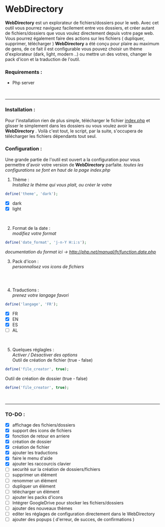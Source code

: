# WebDirectory

**WebDirectory** est un explorateur de fichiers/dossiers pour le web. Avec cet outil vous pourrez naviguez facilement entre vos dossiers, et créer autant de fichiers/dossiers que vous voulez directement depuis votre page web.
Vous pourrez également faire des actions sur les fichiers ( dupliquer, supprimer, télécharger )
**WebDirectory** a été conçu pour plaire au maximum de gens, de ce fait il est configurable vous pouvez choisir un thème d'explorateur (dark, light, modern ..) ou mettre un des votres, changer le pack d'icon et la traduction de l'outil.
<br>

### Requirements :
* Php server


<br><hr>
### Installation :
Pour l'installation rien de plus simple, télécharger le fichier [index.php](https://raw.githubusercontent.com/Mikheull/WebDirectory/master/index.php) et glisser le simplement dans les dossiers ou vous voulez avoir le **WebDirectory** .
Voilà c'est tout, le script, par la suite, s'occupera de télécharger les fichiers dépendants tout seul.


### Configuration :
Une grande partie de l'outil est ouvert a la configuration pour vous permettre d'avoir votre version de **WebDirectory** parfaite.
*toutes les configurations se font en haut de la page index.php*

1) Thème :<br>
*Installez le thème qui vous plait, ou créer le votre*
```php
define('theme', 'dark');
```
- [x] dark
- [x] light
<br>

2) Format de la date :<br>
*modifiez votre format*
```php
define('date_format', 'j-n-Y H:i:s');
```
*documentation du format ici -> http://php.net/manual/fr/function.date.php*
<br>

3) Pack d'icon :<br>
*personnalisez vos icons de fichiers*
```php
```
<br>

4) Traductions :<br>
*prenez votre langage favori*
```php
define('langage', 'FR');
```
- [x] FR
- [x] EN
- [x] ES
- [ ] AL
<br>

5) Quelques réglagles :<br>
*Activer / Désactiver des options*<br>
Outil de création de fichier (true - false)
```php
define('file_creator', true);
```
Outil de création de dossier (true - false)
```php
define('file_creator', true);
```
<br><hr>

### TO-DO :
- [x] affichage des fichiers/dossiers
- [x] support des icons de fichiers
- [x] fonction de retour en arriere
- [x] création de dossier
- [x] création de fichier
- [x] ajouter les traductions
- [x] faire le menu d'aide
- [x] ajouter les raccourcis clavier
- [ ] securité sur la création de dossiers/fichiers
- [ ] supprimer un élément
- [ ] renommer un élément
- [ ] dupliquer un élément
- [ ] télécharger un élément
- [ ] ajouter les packs d'icons
- [ ] Intégrer GoogleDrive pour stocker les fichiers/dossiers
- [ ] ajouter des nouveaux thèmes
- [ ] editer les réglages de configuration directement dans le WebDirectory
- [ ] ajouter des popups ( d'erreur, de succes, de confirmations )
